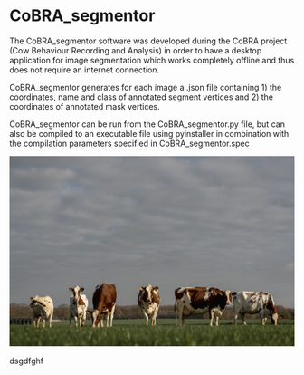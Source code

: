 # CoBRA_segmentor
The CoBRA_segmentor software was developed during the CoBRA project (Cow Behaviour Recording and Analysis) in order to have a desktop application for image segmentation which works completely offline and thus does not require an internet connection.

CoBRA_segmentor generates for each image a .json file containing 1) the coordinates, name and class of annotated segment vertices and 2) the coordinates of annotated mask vertices. 

CoBRA_segmentor can be run from the CoBRA_segmentor.py file, but can also be compiled to an executable file using pyinstaller in combination with the compilation parameters specified in  CoBRA_segmentor.spec

![image](red_holstein.jpg)

dsgdfghf

